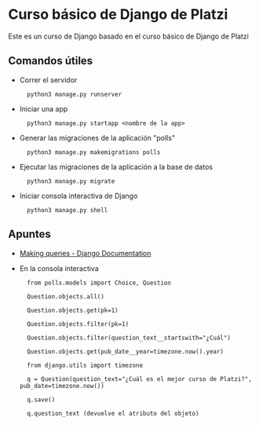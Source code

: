 # Curso básico de Django de Platzi

Este es un curso de Django basado en el curso básico de Django de Platzi

## Comandos útiles

- Correr el servidor

        python3 manage.py runserver

- Iniciar una app

        python3 manage.py startapp <nombre de la app>

- Generar las migraciones de la aplicación "polls"

        python3 manage.py makemigrations polls

- Ejecutar las migraciones de la aplicación a la base de datos

        python3 manage.py migrate

- Iniciar consola interactiva de Django

        python3 manage.py shell

## Apuntes

- [Making queries - Django Documentation](https://docs.djangoproject.com/en/3.2/topics/db/queries/#field-lookups-intro "Documentación de Django")

- En la consola interactiva

        from polls.models import Choice, Question
        
        Question.objects.all()

        Question.objects.get(pk=1)

        Question.objects.filter(pk=1)
  
        Question.objects.filter(question_text__startswith="¿Cuál")

        Question.objects.get(pub_date__year=timezone.now().year)

        from django.utils import timezone

        q = Question(question_text="¿Cuál es el mejor curso de Platzi?", pub_date=timezone.now())

        q.save()

        q.question_text (devuelve el atributo del objeto)
